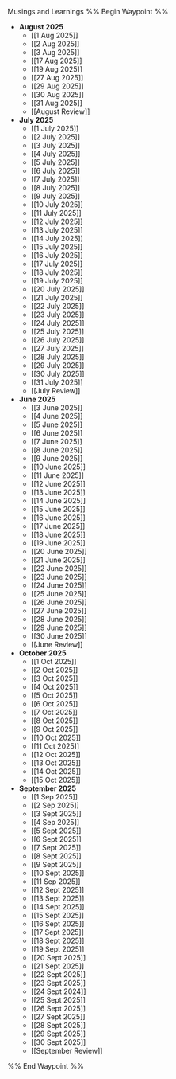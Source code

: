 Musings and Learnings
%% Begin Waypoint %%
- **August 2025**
	- [[1 Aug 2025]]
	- [[2 Aug 2025]]
	- [[3 Aug 2025]]
	- [[17 Aug 2025]]
	- [[19 Aug 2025]]
	- [[27 Aug 2025]]
	- [[29 Aug 2025]]
	- [[30 Aug 2025]]
	- [[31 Aug 2025]]
	- [[August Review]]
- **July 2025**
	- [[1 July 2025]]
	- [[2 July 2025]]
	- [[3 July 2025]]
	- [[4 July 2025]]
	- [[5 July 2025]]
	- [[6 July 2025]]
	- [[7 July 2025]]
	- [[8 July 2025]]
	- [[9 July 2025]]
	- [[10 July 2025]]
	- [[11 July 2025]]
	- [[12 July 2025]]
	- [[13 July 2025]]
	- [[14 July 2025]]
	- [[15 July 2025]]
	- [[16 July 2025]]
	- [[17 July 2025]]
	- [[18 July 2025]]
	- [[19 July 2025]]
	- [[20 July 2025]]
	- [[21 July 2025]]
	- [[22 July 2025]]
	- [[23 July 2025]]
	- [[24 July 2025]]
	- [[25 July 2025]]
	- [[26 July 2025]]
	- [[27 July 2025]]
	- [[28 July 2025]]
	- [[29 July 2025]]
	- [[30 July 2025]]
	- [[31 July 2025]]
	- [[July Review]]
- **June 2025**
	- [[3 June 2025]]
	- [[4 June 2025]]
	- [[5 June 2025]]
	- [[6 June 2025]]
	- [[7 June 2025]]
	- [[8 June 2025]]
	- [[9 June 2025]]
	- [[10 June 2025]]
	- [[11 June 2025]]
	- [[12 June 2025]]
	- [[13 June 2025]]
	- [[14 June 2025]]
	- [[15 June 2025]]
	- [[16 June 2025]]
	- [[17 June 2025]]
	- [[18 June 2025]]
	- [[19 June 2025]]
	- [[20 June 2025]]
	- [[21 June 2025]]
	- [[22 June 2025]]
	- [[23 June 2025]]
	- [[24 June 2025]]
	- [[25 June 2025]]
	- [[26 June 2025]]
	- [[27 June 2025]]
	- [[28 June 2025]]
	- [[29 June 2025]]
	- [[30 June 2025]]
	- [[June Review]]
- **October 2025**
	- [[1 Oct 2025]]
	- [[2 Oct 2025]]
	- [[3 Oct 2025]]
	- [[4 Oct 2025]]
	- [[5 Oct 2025]]
	- [[6 Oct 2025]]
	- [[7 Oct 2025]]
	- [[8 Oct 2025]]
	- [[9 Oct 2025]]
	- [[10 Oct 2025]]
	- [[11 Oct 2025]]
	- [[12 Oct 2025]]
	- [[13 Oct 2025]]
	- [[14 Oct 2025]]
	- [[15 Oct 2025]]
- **September 2025**
	- [[1 Sep 2025]]
	- [[2 Sep 2025]]
	- [[3 Sept 2025]]
	- [[4 Sep 2025]]
	- [[5 Sept 2025]]
	- [[6 Sept 2025]]
	- [[7 Sept 2025]]
	- [[8 Sept 2025]]
	- [[9 Sept 2025]]
	- [[10 Sept 2025]]
	- [[11 Sep 2025]]
	- [[12 Sept 2025]]
	- [[13 Sept 2025]]
	- [[14 Sept 2025]]
	- [[15 Sept 2025]]
	- [[16 Sept 2025]]
	- [[17 Sept 2025]]
	- [[18 Sept 2025]]
	- [[19 Sept 2025]]
	- [[20 Sept 2025]]
	- [[21 Sept 2025]]
	- [[22 Sept 2025]]
	- [[23 Sept 2025]]
	- [[24 Sept 2024]]
	- [[25 Sept 2025]]
	- [[26 Sept 2025]]
	- [[27 Sept 2025]]
	- [[28 Sept 2025]]
	- [[29 Sept 2025]]
	- [[30 Sept 2025]]
	- [[September Review]]

%% End Waypoint %%
